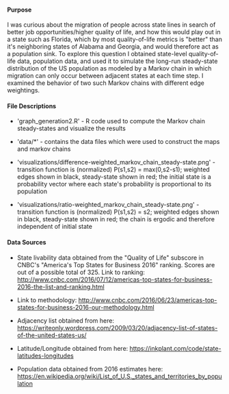 #### Purpose

I was curious about the migration of people across state lines in search of better job opportunities/higher quality of life, and how this would play out in a state such as Florida, which by most quality-of-life metrics is "better" than it's neighboring states of Alabama and Georgia, and would therefore act as a population sink. To explore this question I obtained state-level quality-of-life data, population data, and used it to simulate the long-run steady-state distribution of the US population as modeled by a Markov chain in which migration can only occur between adjacent states at each time step. I examined the behavior of two such Markov chains with different edge weightings.

#### File Descriptions

* 'graph_generation2.R' - R code used to compute the Markov chain steady-states and visualize the results

* 'data/*' - contains the data files which were used to construct the maps and markov chains

* 'visualizations/difference-weighted_markov_chain_steady-state.png' - transition function is (normalized) P(s1,s2) = max(0,s2-s1); weighted edges shown in black, steady-state shown in red; the initial state is a probability vector where each state's probability is proportional to its population

* 'visualizations/ratio-weighted_markov_chain_steady-state.png' - transition function is (normalized) P(s1,s2) = s2; weighted edges shown in black, steady-state shown in red; the chain is ergodic and therefore independent of initial state

#### Data Sources

* State livability data obtained from the "Quality of Life" subscore in CNBC's "America's Top States for Business 2016" ranking. Scores are out of a possible total of 325. Link to ranking: http://www.cnbc.com/2016/07/12/americas-top-states-for-business-2016-the-list-and-ranking.html

* Link to methodology: http://www.cnbc.com/2016/06/23/americas-top-states-for-business-2016-our-methodology.html

* Adjacency list obtained from here: https://writeonly.wordpress.com/2009/03/20/adjacency-list-of-states-of-the-united-states-us/

* Latitude/Longitude obtained from here: https://inkplant.com/code/state-latitudes-longitudes

* Population data obtained from 2016 estimates here: https://en.wikipedia.org/wiki/List_of_U.S._states_and_territories_by_population